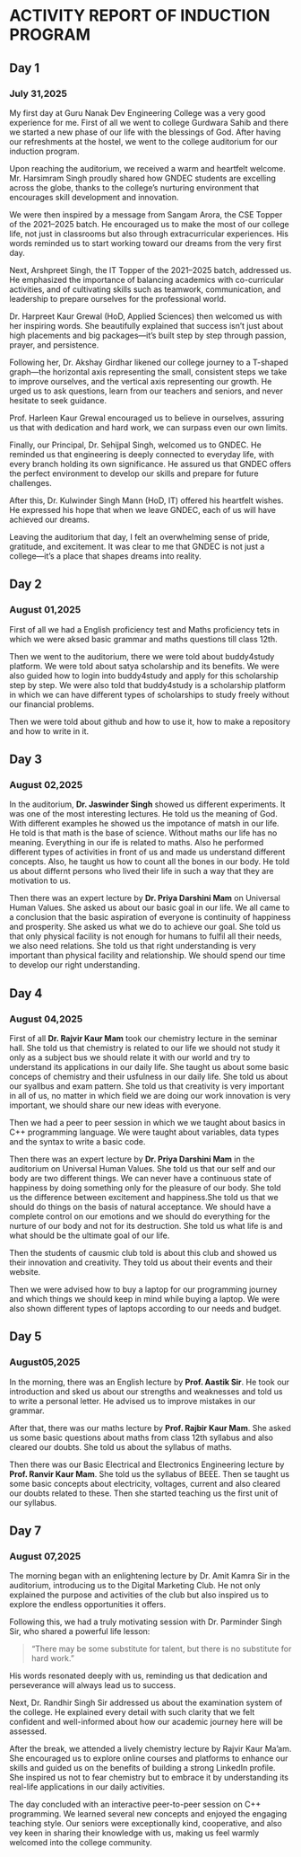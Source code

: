 # ACTIVITY REPORT OF INDUCTION PROGRAM

## Day 1
### July 31,2025
My first day at Guru Nanak Dev Engineering College was a very good experience for me. First of all we went to college Gurdwara Sahib and there we started a new phase of our life with the blessings of God. After having our refreshments at the hostel, we went to the college auditorium for our induction program.

Upon reaching the auditorium, we received a warm and heartfelt welcome. Mr. Harsimram Singh proudly shared how GNDEC students are excelling across the globe, thanks to the college’s nurturing environment that encourages skill development and innovation.

We were then inspired by a message from Sangam Arora, the CSE Topper of the 2021–2025 batch. He encouraged us to make the most of our college life, not just in classrooms but also through extracurricular experiences. His words reminded us to start working toward our dreams from the very first day.

Next, Arshpreet Singh, the IT Topper of the 2021–2025 batch, addressed us. He emphasized the importance of balancing academics with co-curricular activities, and of cultivating skills such as teamwork, communication, and leadership to prepare ourselves for the professional world.

Dr. Harpreet Kaur Grewal (HoD, Applied Sciences) then welcomed us with her inspiring words. She beautifully explained that success isn’t just about high placements and big packages—it’s built step by step through passion, prayer, and persistence.

Following her, Dr. Akshay Girdhar likened our college journey to a T-shaped graph—the horizontal axis representing the small, consistent steps we take to improve ourselves, and the vertical axis representing our growth. He urged us to ask questions, learn from our teachers and seniors, and never hesitate to seek guidance.

Prof. Harleen Kaur Grewal encouraged us to believe in ourselves, assuring us that with dedication and hard work, we can surpass even our own limits.

Finally, our Principal, Dr. Sehijpal Singh, welcomed us to GNDEC. He reminded us that engineering is deeply connected to everyday life, with every branch holding its own significance. He assured us that GNDEC offers the perfect environment to develop our skills and prepare for future challenges.

 After this, Dr. Kulwinder Singh Mann (HoD, IT) offered his heartfelt wishes. He expressed his hope that when we leave GNDEC, each of us will have achieved our dreams.

Leaving the auditorium that day, I felt an overwhelming sense of pride, gratitude, and excitement. It was clear to me that GNDEC is not just a college—it’s a place that shapes dreams into reality.

## Day 2
### August 01,2025
First of all we had a English proficiency test and Maths proficiency tets in which we were aksed basic grammar and maths questions till class 12th.

Then we went to the auditorium, there we were told about buddy4study platform. We were told about satya scholarship and its benefits. We were also guided how to login into buddy4study and  apply for this scholarship step by step. We were also told that buddy4study is a scholarship platform in which we can have different types of scholarships to study freely without our financial problems.

Then we were told about github and how to use it, how to make a repository and how to write in it.

## Day 3
### August 02,2025
In the auditorium, **Dr. Jaswinder Singh** showed us different experiments. It was one of the most interesting lectures. He told us the meaning of God. With different examples he showed us the impotance of matsh in our life. He told is that math is the base of science. Without maths our life has no meaning. Everything in our ife is related to maths. Also he performed different types of activities in front of us and made us understand different concepts. Also, he taught us how to count all the bones in our body. He told us about differnt persons who lived their life in such a way that they are motivation to us.

Then there was an expert lecture by **Dr. Priya Darshini Mam** on Universal Human Values. She asked us about our basic goal in our life. We all came to a conclusion that the basic aspiration of everyone is continuity of happiness and prosperity. She asked us what we do to achieve our goal. She told us that only physical facility is not enough for humans to fulfil all their needs, we also need relations. She told us that right understanding is very important than physical facility and relationship. We should spend our time to develop our right understanding.
## Day 4
### August 04,2025
First of all **Dr. Rajvir Kaur Mam** took our chemistry lecture in the seminar hall. She told us that chemistry is related to our life we should not study it only as a subject bus we should relate it with our world and try to understand its applications in our daily life. She taught us about some basic conceps of chemistry and their usfulness in our daily life. She told us about our syallbus and exam pattern. She told us that creativity is very important in all of us, no matter in which field we are doing our work innovation is very important, we should share our new ideas with everyone. 

Then we had a peer to peer session in which we we taught about basics in C++ programming language. We were taught about variables, data types and the syntax to write a basic code.

Then there was an expert lecture by **Dr. Priya Darshini Mam** in the auditorium on Universal Human Values. She told us that our self and our body are two different things. We can never have a continuous state of happiness by doing something only for the pleasure of our body. She told us the difference between excitement and happiness.She told us that we should do things on the basis of natural acceptance. We should have a complete control on our emotions and we should do everything for the nurture of our body and not for its destruction. She told us what life is and what should be the ultimate goal of our life.

Then the students of causmic club told is about this club and showed us their innovation and creativity. They told us about their events and their website.

Then we were advised how to buy a laptop for our programming journey and which things we should keep in mind while buying a laptop. We were also shown different types of laptops according to our needs and budget.

## Day 5
### August05,2025
In the morning, there was an English lecture by **Prof. Aastik Sir**. He took our introduction and sked us about our strengths and weaknesses and told us to write a personal letter. He advised us to improve mistakes in our grammar.

After that, there was our maths lecture by **Prof. Rajbir Kaur Mam**. She asked us some basic questions about maths from class 12th syllabus and also cleared our doubts. She told us about the syllabus of maths.

Then there was our Basic Electrical and Electronics Engineering lecture by **Prof. Ranvir Kaur Mam**. She told us the syllabus of BEEE. Then se taught us some basic concepts about electricity, voltages, current and also cleared our doubts related to these. Then she started teaching us the first unit of our syllabus.

## Day 7
### August 07,2025
The morning began with an enlightening lecture by Dr. Amit Kamra Sir in the auditorium, introducing us to the Digital Marketing Club. He not only explained the purpose and activities of the club but also inspired us to explore the endless opportunities it offers.

Following this, we had a truly motivating session with Dr. Parminder Singh Sir, who shared a powerful life lesson:
>“There may be some substitute for      talent, but there is no substitute      for hard work.”
>
His words resonated deeply with us, reminding us that dedication and perseverance will always lead us to success.

Next, Dr. Randhir Singh Sir addressed us about the examination system of the college. He explained every detail with such clarity that we felt confident and well-informed about how our academic journey here will be assessed.

After the break, we attended a lively chemistry lecture by Rajvir Kaur Ma’am. She encouraged us to explore online courses and platforms to enhance our skills and guided us on the benefits of building a strong LinkedIn profile. She inspired us not to fear chemistry but to embrace it by understanding its real-life applications in our daily activities.

The day concluded with an interactive peer-to-peer session on C++ programming. We learned several new concepts and enjoyed the engaging teaching style. Our seniors were exceptionally kind, cooperative, and also vey keen in sharing their knowledge with us, making us feel warmly welcomed into the college community.


